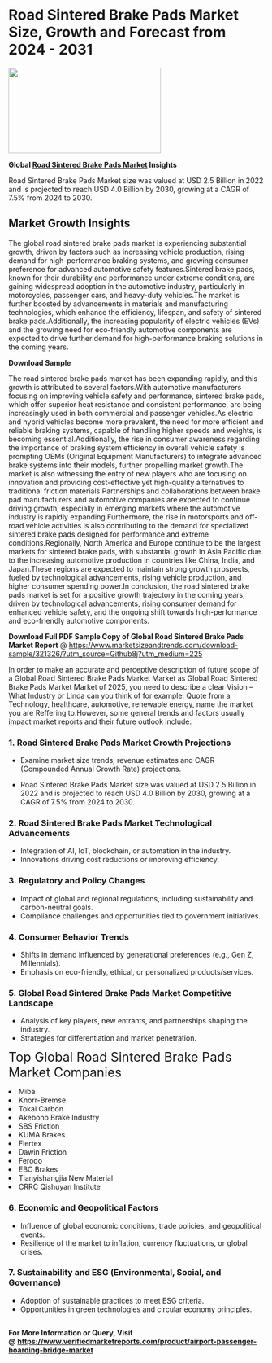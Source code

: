 <H1>Road Sintered Brake Pads Market Size, Growth and Forecast from 2024 - 2031</H1><img class="aligncenter size-medium wp-image-584254" src="https://thirdeyenews.in/wp-content/uploads/2024/09/Global-Market-Research-300x168.jpeg" alt="" width="300" height="168" /><p><strong>Global&nbsp;<a href="https://www.marketsizeandtrends.com/download-sample/321326/?utm_source=Github8j?utm_medium=225">Road Sintered Brake Pads Market</a> Insights</strong></p><p>Road Sintered Brake Pads Market size was valued at USD 2.5 Billion in 2022 and is projected to reach USD 4.0 Billion by 2030, growing at a CAGR of 7.5% from 2024 to 2030.</p><p><h2>Market Growth Insights</h2> <p>The global road sintered brake pads market is experiencing substantial growth, driven by factors such as increasing vehicle production, rising demand for high-performance braking systems, and growing consumer preference for advanced automotive safety features.Sintered brake pads, known for their durability and performance under extreme conditions, are gaining widespread adoption in the automotive industry, particularly in motorcycles, passenger cars, and heavy-duty vehicles.The market is further boosted by advancements in materials and manufacturing technologies, which enhance the efficiency, lifespan, and safety of sintered brake pads.Additionally, the increasing popularity of electric vehicles (EVs) and the growing need for eco-friendly automotive components are expected to drive further demand for high-performance braking solutions in the coming years.</p> <p><strong>Download Sample</strong></p> <p>The road sintered brake pads market has been expanding rapidly, and this growth is attributed to several factors.With automotive manufacturers focusing on improving vehicle safety and performance, sintered brake pads, which offer superior heat resistance and consistent performance, are being increasingly used in both commercial and passenger vehicles.As electric and hybrid vehicles become more prevalent, the need for more efficient and reliable braking systems, capable of handling higher speeds and weights, is becoming essential.Additionally, the rise in consumer awareness regarding the importance of braking system efficiency in overall vehicle safety is prompting OEMs (Original Equipment Manufacturers) to integrate advanced brake systems into their models, further propelling market growth.The market is also witnessing the entry of new players who are focusing on innovation and providing cost-effective yet high-quality alternatives to traditional friction materials.Partnerships and collaborations between brake pad manufacturers and automotive companies are expected to continue driving growth, especially in emerging markets where the automotive industry is rapidly expanding.Furthermore, the rise in motorsports and off-road vehicle activities is also contributing to the demand for specialized sintered brake pads designed for performance and extreme conditions.Regionally, North America and Europe continue to be the largest markets for sintered brake pads, with substantial growth in Asia Pacific due to the increasing automotive production in countries like China, India, and Japan.These regions are expected to maintain strong growth prospects, fueled by technological advancements, rising vehicle production, and higher consumer spending power.In conclusion, the road sintered brake pads market is set for a positive growth trajectory in the coming years, driven by technological advancements, rising consumer demand for enhanced vehicle safety, and the ongoing shift towards high-performance and eco-friendly automotive components.</p> <p><span class=""><strong>Download Full PDF Sample Copy of Global Road Sintered Brake Pads Market Report</strong> @ <a href="https://www.marketsizeandtrends.com/download-sample/321326/?utm_source=Github8j?utm_medium=225" target="_blank">https://www.marketsizeandtrends.com/download-sample/321326/?utm_source=Github8j?utm_medium=225</a></span></p><p>In order to make an accurate and perceptive description of future scope of a Global&nbsp;Road Sintered Brake Pads Market Market as Global&nbsp;Road Sintered Brake Pads Market Market of 2025, you need to describe a clear Vision &ndash; What Industry or Linda can you think of for example: Quote from a Technology, healthcare, automotive, renewable energy, name the market you are Reffering to.However, some general trends and factors usually impact market reports and their future outlook include:</p><h3>1.&nbsp;<strong>Road Sintered Brake Pads Market Growth Projections</strong></h3><ul><li>Examine market size trends, revenue estimates and CAGR (Compounded Annual Growth Rate) projections.</li><li><p>Road Sintered Brake Pads Market size was valued at USD 2.5 Billion in 2022 and is projected to reach USD 4.0 Billion by 2030, growing at a CAGR of 7.5% from 2024 to 2030.</p></li></ul><h3>2.&nbsp;<strong>Road Sintered Brake Pads Market Technological Advancements</strong></h3><ul><li>Integration of AI, IoT, blockchain, or automation in the industry.</li><li>Innovations driving cost reductions or improving efficiency.</li></ul><h3>3.&nbsp;<strong>Regulatory and Policy Changes</strong></h3><ul><li>Impact of global and regional regulations, including sustainability and carbon-neutral goals.</li><li>Compliance challenges and opportunities tied to government initiatives.</li></ul><h3>4.&nbsp;<strong>Consumer Behavior Trends</strong></h3><ul><li>Shifts in demand influenced by generational preferences (e.g., Gen Z, Millennials).</li><li>Emphasis on eco-friendly, ethical, or personalized products/services.</li></ul><h3>5.&nbsp;<strong>Global Road Sintered Brake Pads Market Competitive Landscape</strong></h3><ul><li>Analysis of key players, new entrants, and partnerships shaping the industry.</li><li>Strategies for differentiation and market penetration.</li></ul><p data-pm-slice="1 1 []"><span style="color: inherit; font-family: inherit; font-size: 25px;">Top Global Road Sintered Brake Pads Market Companies</span></p><div class="" data-test-id=""><p><li>Miba</li><li> Knorr-Bremse</li><li> Tokai Carbon</li><li> Akebono Brake Industry</li><li> SBS Friction</li><li> KUMA Brakes</li><li> Flertex</li><li> Dawin Friction</li><li> Ferodo</li><li> EBC Brakes</li><li> Tianyishangjia New Material</li><li> CRRC Qishuyan Institute</li></p></div><h3>6.&nbsp;<strong>Economic and Geopolitical Factors</strong></h3><ul><li>Influence of global economic conditions, trade policies, and geopolitical events.</li><li>Resilience of the market to inflation, currency fluctuations, or global crises.</li></ul><h3>7.&nbsp;<strong>Sustainability and ESG (Environmental, Social, and Governance)</strong></h3><ul><li>Adoption of sustainable practices to meet ESG criteria.</li><li>Opportunities in green technologies and circular economy principles.</li></ul><h2><strong style="font-size: 14px;">For More Information or Query, Visit @&nbsp;</strong><a style="background-color: #ffffff; font-size: 14px;" href="https://www.marketsizeandtrends.com/report/road-sintered-brake-pads-market/" target="_blank">https://www.verifiedmarketreports.com/product/airport-passenger-boarding-bridge-market</a></h2>